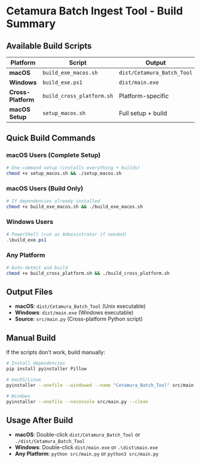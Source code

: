 # Cetamura Batch Ingest Tool - Build Summary

## Available Build Scripts

| Platform | Script | Output | Command |
|----------|---------|---------|----------|
| **macOS** | `build_exe_macos.sh` | `dist/Cetamura_Batch_Tool` | `./build_exe_macos.sh` |
| **Windows** | `build_exe.ps1` | `dist/main.exe` | `.\build_exe.ps1` |
| **Cross-Platform** | `build_cross_platform.sh` | Platform-specific | `./build_cross_platform.sh` |
| **macOS Setup** | `setup_macos.sh` | Full setup + build | `./setup_macos.sh` |

## Quick Build Commands

### macOS Users (Complete Setup)
```bash
# One-command setup (installs everything + builds)
chmod +x setup_macos.sh && ./setup_macos.sh
```

### macOS Users (Build Only)
```bash
# If dependencies already installed
chmod +x build_exe_macos.sh && ./build_exe_macos.sh
```

### Windows Users
```powershell
# PowerShell (run as Administrator if needed)
.\build_exe.ps1
```

### Any Platform
```bash
# Auto-detect and build
chmod +x build_cross_platform.sh && ./build_cross_platform.sh
```

## Output Files

- **macOS**: `dist/Cetamura_Batch_Tool` (Unix executable)
- **Windows**: `dist/main.exe` (Windows executable)
- **Source**: `src/main.py` (Cross-platform Python script)

## Manual Build

If the scripts don't work, build manually:

```bash
# Install dependencies
pip install pyinstaller Pillow

# macOS/Linux
pyinstaller --onefile --windowed --name "Cetamura_Batch_Tool" src/main.py --clean

# Windows
pyinstaller --onefile --noconsole src/main.py --clean
```

## Usage After Build

- **macOS**: Double-click `dist/Cetamura_Batch_Tool` or `./dist/Cetamura_Batch_Tool`
- **Windows**: Double-click `dist/main.exe` or `.\dist\main.exe`
- **Any Platform**: `python src/main.py` or `python3 src/main.py`
